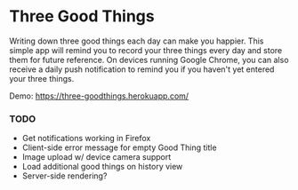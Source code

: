 # Three Good Things

Writing down three good things each day can make you happier.
This simple app will remind you to record your three things every
day and store them for future reference. On devices running
Google Chrome, you can also receive a daily push notification
to remind you if you haven't yet entered your three things.


Demo: https://three-goodthings.herokuapp.com/


### TODO

* Get notifications working in Firefox
* Client-side error message for empty Good Thing title
* Image upload w/ device camera support
* Load additional good things on history view
* Server-side rendering?

